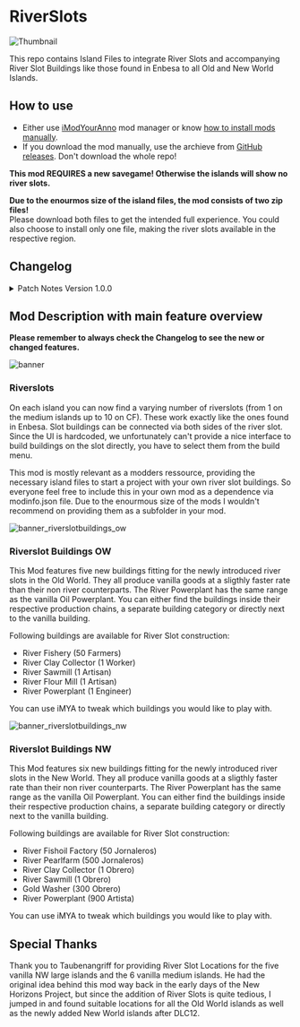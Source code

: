 # RiverSlots

![Thumbnail](https://github.com/Taludas/RiverSlots/assets/64583643/37e7fcf2-efbb-47bc-b805-5723aa2f014f)

This repo contains Island Files to integrate River Slots and accompanying River Slot Buildings like those found in Enbesa to all Old and New World Islands.

## How to use

- Either use [iModYourAnno](https://github.com/anno-mods/iModYourAnno/releases) mod manager or know [how to install mods manually](https://github.com/jakobharder/anno1800-mod-loader#mods).
- If you download the mod manually, use the archieve from [GitHub releases](https://github.com/Taludas/RiverSlots/releases). Don't download the whole repo!


**This mod REQUIRES a new savegame! Otherwise the islands will show no river slots.**  

**Due to the enourmos size of the island files, the mod consists of two zip files!**  
Please download both files to get the intended full experience. You could also choose to install only one file, making the river slots available in the respective region.

## Changelog
<details>
    <summary>Patch Notes Version 1.0.0</summary>

*  Initial Release
    - River Slots for Old and New World
    - Add initial River Slot Buildings for Old and New World
        - OW: River Fishery, River Clay Collector, River Sawmill, River Flour Mill, River Powerplant
        - NW: River Fishoil Factory, River Pearl Farm, River Clay Collector, River Sawmill, Gold Washer, River Powerplant 
</details>

## Mod Description with main feature overview
**Please remember to always check the Changelog to see the new or changed features.**

![banner](https://github.com/Taludas/RiverSlots/assets/64583643/cd2615f2-06d8-4bb5-bf67-0b372a27b9d5)
### Riverslots
On each island you can now find a varying number of riverslots (from 1 on the medium islands up to 10 on CF). These work exactly like the ones found in Enbesa. Slot buildings can be connected via both sides of the river slot. Since the UI is hardcoded, we unfortunately can't provide a nice interface to build buildings on the slot directly, you have to select them from the build menu.

This mod is mostly relevant as a modders ressource, providing the necessary island files to start a project with your own river slot buildings. So everyone feel free to include this in your own mod as a dependence via modinfo.json file. Due to the enourmous size of the mods I wouldn't recommend on providing them as a subfolder in your mod.  

![banner_riverslotbuildings_ow](https://github.com/Taludas/RiverSlots/assets/64583643/b15603da-84a3-4ce4-881a-a2f2ecc5480a)
### Riverslot Buildings OW
This Mod features five new buildings fitting for the newly introduced river slots in the Old World. They all produce vanilla goods at a sligthly faster rate than their non river counterparts. The River Powerplant has the same range as the vanilla Oil Powerplant. You can either find the buildings inside their respective production chains, a separate building category or directly next to the vanilla building.

Following buildings are available for River Slot construction:
- River Fishery (50 Farmers)
- River Clay Collector (1 Worker)
- River Sawmill (1 Artisan)
- River Flour Mill (1 Artisan)
- River Powerplant (1 Engineer)

You can use iMYA to tweak which buildings you would like to play with.

![banner_riverslotbuildings_nw](https://github.com/Taludas/RiverSlots/assets/64583643/9760b53e-cbc6-486a-b468-a40b467a4268)
### Riverslot Buildings NW
This Mod features six new buildings fitting for the newly introduced river slots in the New World. They all produce vanilla goods at a sligthly faster rate than their non river counterparts. The River Powerplant has the same range as the vanilla Oil Powerplant. You can either find the buildings inside their respective production chains, a separate building category or directly next to the vanilla building.

Following buildings are available for River Slot construction:
- River Fishoil Factory (50 Jornaleros)
- River Pearlfarm (500 Jornaleros)
- River Clay Collector (1 Obrero)
- River Sawmill (1 Obrero)
- Gold Washer (300 Obrero)
- River Powerplant (900 Artista)

You can use iMYA to tweak which buildings you would like to play with.

## Special Thanks
Thank you to Taubenangriff for providing River Slot Locations for the five vanilla NW large islands and the 6 vanilla medium islands. He had the original idea behind this mod way back in the early days of the New Horizons Project, but since the addition of River Slots is quite tedious, I jumped in and found suitable locations for all the Old World islands as well as the newly added New World islands after DLC12.